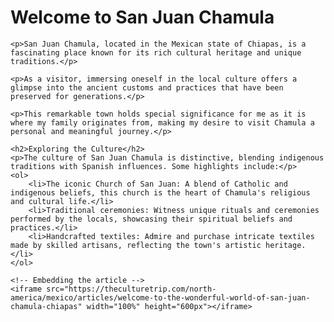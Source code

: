 <!DOCTYPE html>
<html lang="en">
<head>
    <meta charset="UTF-8">
    <title>Visiting San Juan Chamula</title>
</head>
<body>
    <h1>Welcome to San Juan Chamula</h1>
    
    <p>San Juan Chamula, located in the Mexican state of Chiapas, is a fascinating place known for its rich cultural heritage and unique traditions.</p>
    
    <p>As a visitor, immersing oneself in the local culture offers a glimpse into the ancient customs and practices that have been preserved for generations.</p>
    
    <p>This remarkable town holds special significance for me as it is where my family originates from, making my desire to visit Chamula a personal and meaningful journey.</p>
    
    <h2>Exploring the Culture</h2>
    <p>The culture of San Juan Chamula is distinctive, blending indigenous traditions with Spanish influences. Some highlights include:</p>
    <ol>
        <li>The iconic Church of San Juan: A blend of Catholic and indigenous beliefs, this church is the heart of Chamula's religious and cultural life.</li>
        <li>Traditional ceremonies: Witness unique rituals and ceremonies performed by the locals, showcasing their spiritual beliefs and practices.</li>
        <li>Handcrafted textiles: Admire and purchase intricate textiles made by skilled artisans, reflecting the town's artistic heritage.</li>
    </ol>

    <!-- Embedding the article -->
    <iframe src="https://theculturetrip.com/north-america/mexico/articles/welcome-to-the-wonderful-world-of-san-juan-chamula-chiapas" width="100%" height="600px"></iframe>
    
</body>
</html>
